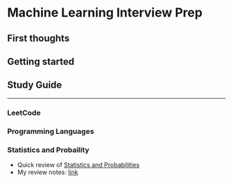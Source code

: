# Machine Learning Interview Prep

## First thoughts

## Getting started

## Study Guide
---
### LeetCode
### Programming Languages
### Statistics and Probaility
* Quick review of [Statistics and Probabilities](https://cs.nyu.edu/~roweis/notes/mlss05.pdf)
* My review notes: [link](https://docs.google.com/document/d/1mo1edEotJDpvT4fxL8-_VFBwS0e4OHqLnxd5I0yy-ps/edit?usp=sharing)
